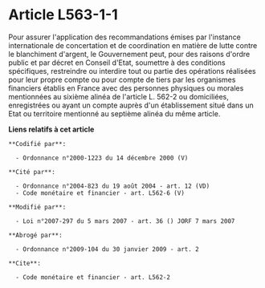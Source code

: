 # Article L563-1-1

Pour assurer l'application des recommandations émises par l'instance internationale de concertation et de coordination en
matière de lutte contre le blanchiment d'argent, le Gouvernement peut, pour des raisons d'ordre public et par décret en
Conseil d'Etat, soumettre à des conditions spécifiques, restreindre ou interdire tout ou partie des opérations réalisées pour
leur propre compte ou pour compte de tiers par les organismes financiers établis en France avec des personnes physiques ou
morales mentionnées au sixième alinéa de l'article L. 562-2 ou domiciliées, enregistrées ou ayant un compte auprès d'un
établissement situé dans un Etat ou territoire mentionné au septième alinéa du même article.

**Liens relatifs à cet article**

	**Codifié par**:

	  - Ordonnance n°2000-1223 du 14 décembre 2000 (V)

	**Cité par**:

	  - Ordonnance n°2004-823 du 19 août 2004 - art. 12 (VD)
	  - Code monétaire et financier - art. L562-6 (V)

	**Modifié par**:

	  - Loi n°2007-297 du 5 mars 2007 - art. 36 () JORF 7 mars 2007

	**Abrogé par**:

	  - Ordonnance n°2009-104 du 30 janvier 2009 - art. 2

	**Cite**:

	  - Code monétaire et financier - art. L562-2
